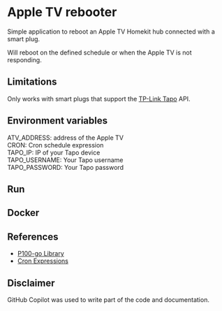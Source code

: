
# Apple TV rebooter

Simple application to reboot an Apple TV Homekit hub connected with a smart plug.

Will reboot on the defined schedule or when the Apple TV is not responding.

## Limitations

Only works with smart plugs that support the [TP-Link Tapo](https://www.tapo.com/) API.

## Environment variables

ATV_ADDRESS: address of the Apple TV\
CRON: Cron schedule expression\
TAPO_IP: IP of your Tapo device\
TAPO_USERNAME: Your Tapo username\
TAPO_PASSWORD: Your Tapo password

## Run
    
## Docker

## References

 * [P100-go Library](https://github.com/artemvang/p100-go)
 * [Cron Expressions](https://crontab.guru/every-day-at-2am)

## Disclaimer

GitHub Copilot was used to write part of the code and documentation.
